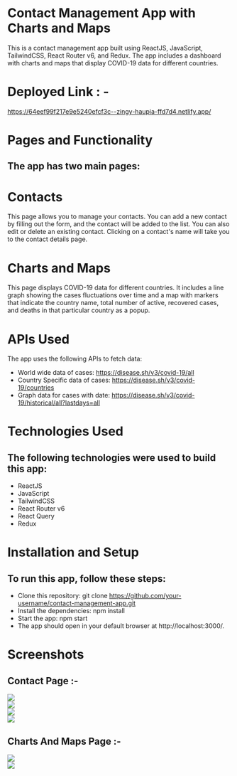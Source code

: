 # Contact Management App with Charts and Maps
This is a contact management app built using ReactJS, JavaScript, TailwindCSS, React Router v6, and Redux. 
The app includes a dashboard with charts and maps that display COVID-19 data for different countries.

# Deployed Link : - 
https://64eef99f217e9e5240efcf3c--zingy-haupia-ffd7d4.netlify.app/

# Pages and Functionality
## The app has two main pages:

# Contacts
This page allows you to manage your contacts. You can add a new contact by filling out the form, and the contact will be added to the list. You can also edit or delete an existing contact. Clicking on a contact's name will take you to the contact details page.

# Charts and Maps
This page displays COVID-19 data for different countries. It includes a line graph showing the cases fluctuations over 
time and a map with markers that indicate the country name, total number of active, 
recovered cases, and deaths in that particular country as a popup.

# APIs Used
The app uses the following APIs to fetch data:

- World wide data of cases: https://disease.sh/v3/covid-19/all
- Country Specific data of cases: https://disease.sh/v3/covid-19/countries
- Graph data for cases with date: https://disease.sh/v3/covid-19/historical/all?lastdays=all

# Technologies Used
## The following technologies were used to build this app:

- ReactJS
- JavaScript
- TailwindCSS
- React Router v6
- React Query
- Redux
# Installation and Setup
## To run this app, follow these steps:

- Clone this repository: git clone https://github.com/your-username/contact-management-app.git
- Install the dependencies: npm install
- Start the app: npm start
- The app should open in your default browser at http://localhost:3000/.

# Screenshots 

## Contact Page :-

<img src="../contact-management-app/ScreenShots/Contact_Page.jpeg"/>

</br>
<img src="../contact-management-app/ScreenShots/Contact_Page_2.jpeg"/>

</br>
<img src="../contact-management-app/ScreenShots/Contact_Details.jpeg"/>

</br>
<img src="../contact-management-app/ScreenShots/Contact_form.jpeg"/>

</br>


## Charts And Maps Page :-

<img src="../contact-management-app/ScreenShots/Chart_And_Maps_1.jpeg"/>

</br>
<img src="../contact-management-app/ScreenShots//Charts_and_Map_2.jpeg"/>

</br>